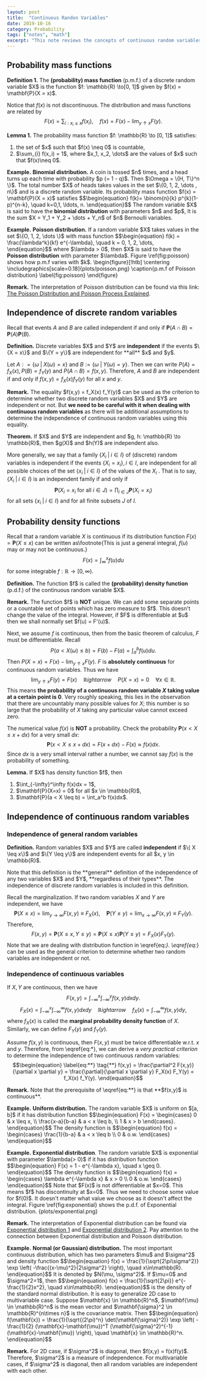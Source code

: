 ```yaml
---
layout: post
title:  "Continuous Randon Variables"
date: 2019-10-16
category: Probability
tags: ["notes", "math"]
excerpt: "This note reviews the concepts of continuous random variables."
---
```


## Probability mass functions
<div class="theorem"><p><b>Definition 1.</b> 
The <b>(probability) mass function</b> (p.m.f.) of a discrete random variable $X$ is the function $f: \mathbb{R} \to[0, 1]$ given by $f(x) = \mathbf{P}(X = x)$. 
</p></div>

Notice that $f(x)$ is not discontinuous. The distribution and mass functions are related by
$$\begin{equation}
    F(x) = \sum_{i: x_i \leq x} f(x_i), \quad f(x) = F(x) - \lim_{y\uparrow x} F(y).
\end{equation}$$

<div class="theorem"><p><b>Lemma 1.</b> 
The probability mass function $f: \mathbb{R} \to [0, 1]$ satisfies: 
<ol>
    <li>the set of $x$ such that $f(x) \neq 0$ is countable,</li>
    <li>$\sum_{i} f(x_i) = 1$, where $x_1, x_2, \dots$ are the values of $x$ such that $f(x)\neq 0$.</li>
</ol>
</p></div>

<div class="example"><p><b>Example.</b> 
<b>Binomial distribution.</b> A coin is tossed $n$ times, and a head turns up each time with probability $p (= 1 - q)$. Then $\Omega = \{H, T\}^n \}$. The total number $X$ of heads takes values in the set $\{0, 1, 2, \dots , n\}$ and is a discrete random variable. Its probability mass function $f(x) = \mathbf{P}(X = x)$ satisfies 
$$\begin{equation}
    f(k)= \binom{n}{k} p^{k}(1-p)^{n-k}, \quad k=0,1, \ldots, n.
\end{equation}$$
The random variable $X$ is said to have the <b>binomial distribution</b> with parameters $n$ and $p$, It is the sum $X = Y_1 + Y_2 + \dots + Y_n$ of $n$ Bernoulli variables.
</p></div>

<div class="remark-block"><p><b>Example.</b> 
<b>Poisson distribution.</b> If a random variable $X$ takes values in the set $\{O, 1, 2, \dots \}$ with mass function
$$\begin{equation}
    f(k) = \frac{\lambda^k}{k!} e^{-\lambda}, \quad k = 0, 1, 2, \dots, 
\end{equation}$$
where $\lambda > 0$, then $X$ is said to have the <b>Poisson distribution</b> with parameter $\lambda$. Figure \ref{fig:poisson} shows how p.m.f varies with $k$.
\begin{figure}[!htb]
    \centering
    \includegraphics[scale=0.18]{plots/poisson.png}
    \caption{p.m.f of Poisson distribution}
    \label{fig:poisson}
\end{figure}
</p></div>

<div class="remark"><p><b>Remark.</b> 
The interpretation of Poisson distribution can be found via this link: <a href="https://towardsdatascience.com/the-poisson-distribution-and-poisson-process-explained-4e2cb17d459">The Poisson Distribution and Poisson Process Explained</a>.
</p></div>



## Independence of discrete random variables
Recall that events $A$ and $B$ are called independent if and only if $\mathbf{P}(A \cap B) = \mathbf{P}(A)\mathbf{P}(B)$. 

<div class="theorem-block"><p><b>Definition.</b> 
Discrete variables $X$ and $Y$ are <b>independent</b> if the events $\{X = x\}$ and $\{Y = y\}$ are independent for **all** $x$ and $y$. 
</p></div>

Let $A: = \{ \omega \;\vert\; X(\omega) = x \}$ and $B:= \{ \omega \;\vert\; Y(\omega) = y \}$. Then we can write $P(A) = f_X(x), P(B) = f_Y(y)$ and $P(A \cap B) = f(x, y)$. Therefore, $A$ and $B$ are independent if and only if $f(x,y) = f_X(x) f_Y(y)$ for all $x$ and $y$.

<div class="remark-block"><p><b>Remark.</b> 
The equality $f(x,y) = f_X(x) f_Y(y)$ can be used as the criterion to determine whether two discrete random variables $X$ and $Y$ are independent or not. But <b>we need to be careful with it when dealing with continuous random variables</b> as there will be additional assumptions to determine the independence of continuous random variables using this equality.
</p></div>

<div class="theorem-block"><p><b>Theorem.</b> 
If $X$ and $Y$ are independent and $g, h: \mathbb{R} \to \mathbb{R}$, then $g(X)$ and $h(Y)$ are independent also. 
</p></div>

More generally, we say that a family $\{ X_i \;\vert\; i \in I\}$ of (discrete) random variables is independent if the events $\{X_i = x_i \}, i \in I$, are independent for all possible choices of the set $\{x_i \;\vert\; i \in I\}$ of the values of the $X_i$ . That is to say, $\{X_i \;\vert\; i \in I \}$ is an independent family if and only if 
$$\begin{equation}
    \mathbf{P}(X_i = x_i \text{ for all }i\in J) = \prod_{i\in J} \mathbf{P}(X_i = x_i)
\end{equation}$$
for all sets $\{x_i \;\vert\; i \in I\}$ and for all finite subsets $J$ of $I$.


## Probability density functions
Recall that a random variable $X$ is continuous if its distribution function $F(x) = \mathbf{P}(X \leq x)$ can be written as\footnote{This is just a general integral, $f(u)$ may or may not be continuous.}
$$\begin{equation}
    F(x) = \int_{\infty}^x f(u)du
\end{equation}$$
for some integrable $f: \mathbb{R} \to [0, \infty)$.

<div class="theorem-block"><p><b>Definition.</b> 
The function $f$ is called the <b>(probability) density function</b> (p.d.f.) of the continuous random variable $X$. 
</p></div>

<div class="remark-block"><p><b>Remark.</b> 
The function $f$ is <b>NOT</b> unique. We can add some separate points or a countable set of points which has zero measure to $f$. This doesn't change the value of the integral. However, if $F$ is differentiable at $u$ then we shall normally set $f(u) = F'(u)$. 
</p></div>

Next, we assume $f$ is continuous, then from the basic theorem of calculus, $F$ must be differentiable. Recall 
$$\begin{equation}
    P(a < X(\omega) \leq b) = F(b) - F(a) = \int_{a}^b f(u)du.
\end{equation}$$
Then $P(X=x) = F(x) - \lim_{y \uparrow x} F(y)$. $F$ is **absolutely continuous** for continuous random variables. Thus we have
$$\begin{equation}
    \lim_{y\uparrow x} F(y) = F(x) \quad \mathbb{R}ightarrow \quad P(X=x) = 0 \quad \forall x\in\mathbb{R}.
\end{equation}$$
This means **the probability of a continuous random variable $X$ taking value at a certain point is 0**. Very roughly speaking, this lies in the observation that there are uncountably many possible values for $X$; this number is so large that the probability of $X$ taking any particular value cannot exceed zero. 

The numerical value $f(x)$ is **NOT** a probability. Check the probability $\mathbf{P}(x < X \leq x + dx)$ for a very small $dx$:
$$\begin{equation}
    \mathbf{P}(x < X \leq x + dx) = F(x + dx) - F(x) \approx f(x) dx. 
\end{equation}$$
Since $dx$ is a very small interval rather a number, we cannot say $f(x)$ is the probability of something.

<div class="theorem-block"><p><b>Lemma.</b> 
If $X$ has density function $f$, then
<ol>
    <li> $\int_{-\infty}^\infty f(x)dx = 1$,</li>
    <li> $\mathbf{P}(X=x) = 0$ for all $x \in \mathbb{R}$,</li>
    <li> $\mathbf{P}(a < X \leq b) = \int_a^b f(x)dx$.</li>
</ol>
</p></div>

## Independence of continuous random variables
### Independence of general random variables
<div class="theorem-block"><p><b>Definition.</b> 
Random variables $X$ and $Y$ are called <b>independent</b> if $\{ X \leq x\}$ and $\{Y \leq y\}$ are independent events for all $x, y \in \mathbb{R}$. 
</p></div>
Note that this definition is the **general** definition of the independence of any two variables $X$ and $Y$, **regardless of their types**. The independence of discrete random variables is included in this definition. 

Recall the marginalization. If two random variables $X$ and $Y$ are independent, we have
$$\begin{equation}
    \mathbf{P}(X\leq x) = \lim_{y\to\infty}F(x, y) \equiv F_X(x), \quad 
    \mathbf{P}(Y \leq y) = \lim_{x\to\infty}F(x, y) \equiv F_Y(y).
\end{equation}$$
Therefore,
$$\begin{equation}
    \label{eq:*}
    \tag{*}
    F(x,y) = \mathbf{P}(X \leq x, Y \leq y) = \mathbf{P}(X\leq x) \mathbf{P}(Y \leq y) = F_X(x) F_Y(y). 
\end{equation}$$
Note that we are dealing with distribution function in \eqref{eq:*}. \eqref{eq:*} can be used as the general criterion to determine whether two random variables are independent or not.

### Independence of continuous variables
If $X, Y$ are continuous, then we have
$$\begin{equation}
    F(x, y) = \int_{-\infty}^x \int_{-\infty}^y f(x,y) dx dy.
\end{equation}$$
$$\begin{equation}
    F_X(x) = \int_{-\infty}^x \int_{-\infty}^\infty f(x, y)dx dy \quad \mathbb{R}ightarrow \quad f_X(x) = \int_{-\infty}^\infty f(x,y)dy,
\end{equation}$$
where $f_X(x)$ is called the **marginal probability density function** of $X$. Similarly, we can define $F_Y(y)$ and $f_Y(y)$.

Assume $f(x,y)$ is continuous, then $F(x,y)$ must be twice differentiable w.r.t. $x$ and $y$. Therefore, from \eqref{eq:*}, we can derive a *very practical criterion* to determine the independence of two continuous random variables:
$$\begin{equation}
    \label{eq:**}
    \tag{**}
    f(x,y) = \frac{\partial^2 F(x,y)}{\partial x \partial y} = \frac{\partial}{\partial x \partial y} F_X(x) F_Y(y) = f_X(x) f_Y(y).
\end{equation}$$

<div class="remark-block"><p><b>Remark.</b> 
Note that the prerequisite of \eqref{eq:**} is that **$f(x,y)$ is continuous**.
</p></div>

<div class="remark-block"><p><b>Example.</b> 
<b>Uniform distribution.</b> The random variable $X$ is uniform on $[a, b]$ if it has distribution function
$$\begin{equation}
    F(x) = \begin{cases} 
        0 & x \leq x, \\ \frac{x-a}{b-a} & a < x \leq b, \\ 1 & x > b
    \end{cases}.
\end{equation}$$
The density function is
$$\begin{equation}
    f(x) = \begin{cases} \frac{1}{b-a} & a < x \leq b \\ 0 & o.w. \end{cases}
\end{equation}$$
</p></div>

<div class="remark-block"><p><b>Example.</b> 
<b>Exponential distribution</b>. The random variable $X$ is exponential with parameter $\lambda(> 0)$ if it has distribution function 
$$\begin{equation}
    F(x) = 1 - e^{-\lambda x}, \quad x \geq 0.
\end{equation}$$
The density function is
$$\begin{equation}
    f(x) = \begin{cases} \lambda e^{-\lambda x} & x > 0 \\ 0 & o.w.
    \end{cases}
\end{equation}$$
Note that $F(x)$ is not differentiable at $x=0$. This means $f$ has discontinuity at $x=0$. Thus we need to choose some value for $f(0)$. It doesn't matter what value we choose as it doesn't affect the integral. Figure \ref{fig:exponential} shows the p.d.f. of Exponential distribution.
{plots/exponential.png}
</p></div>

<div class="remark-block"><p><b>Remark.</b> 
The interpretation of Exponential distribution can be found via <a href="https://www.probabilitycourse.com/chapter4/4_2_2_exponential.php">Exponential distribution 1</a> and <a href="https://www.statlect.com/probability-distributions/exponential-distribution">Exponential distribution 2</a>. Pay attention to the connection between Exponential distribution and Poisson distribution.
</p></div>


<div class="remark-block"><p><b>Example.</b> 
<b>Normal (or Gaussian) distribution.</b> The most important continuous distribution, which has two parameters $\mu$ and $\sigma^2$ and density function
$$\begin{equation}
    f(x) = \frac{1}{\sqrt{2\pi\sigma^2}} \exp \left( -\frac{(x-\mu)^2}{2\sigma^2} \right), \quad x\in\mathbb{R}. 
\end{equation}$$
It is denoted by $N(\mu, \sigma^2)$. If $\mu=0$ and $\sigma^2=1$, then
$$\begin{equation}
    f(x) = \frac{1}{\sqrt{2\pi}} e^{-\frac{1}{2}x^2}, \quad x\in\mathbb{R}.
\end{equation}$$
is the density of the standard normal distribution. It is easy to generalize 2D case to multivariable case. Suppose $\mathbf{x} \in \mathbb{R}^n$, $\mathbf{\mu} \in \mathbb{R}^n$ is the mean vector and $\mathbf{\sigma}^2 \in \mathbb{R}^{n\times n}$ is the covariance matrix. Then
$$\begin{equation}
    f(\mathbf{x}) = \frac{1}{\sqrt{(2\pi)^n} \det(\mathbf{\sigma}^2)} \exp \left( -\frac{1}{2} (\mathbf{x}-\mathbf{\mu})^T (\mathbf{\sigma}^2)^{-1} (\mathbf{x}-\mathbf{\mu}) \right), \quad \mathbf{x} \in \mathbb{R}^n.
\end{equation}$$
</p></div>

<div class="remark-block"><p><b>Remark.</b> 
For 2D case, if $\sigma^2$ is diagonal, then $f(x,y) = f(x)f(y)$. Therefore, $\sigma^2$ is a measure of independence. For multivariable cases, if $\sigma^2$ is diagonal, then all random variables are independent with each other.
</p></div>

